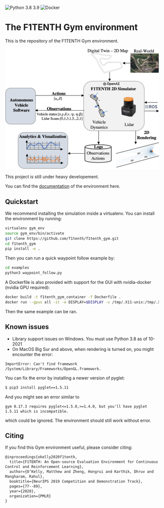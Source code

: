 ![Python 3.8 3.9](https://github.com/f1tenth/f1tenth_gym/actions/workflows/ci.yml/badge.svg)
![Docker](https://github.com/f1tenth/f1tenth_gym/actions/workflows/docker.yml/badge.svg)
# The F1TENTH Gym environment

This is the repository of the F1TENTH Gym environment.

![F1TENTH GYM overview](docs/figs/gym_overview.png)


This project is still under heavy developement.

You can find the [documentation](https://f1tenth-gym.readthedocs.io/en/latest/) of the environment here.

## Quickstart
We recommend installing the simulation inside a virtualenv. You can install the environment by running:

```bash
virtualenv gym_env
source gym_env/bin/activate
git clone https://github.com/f1tenth/f1tenth_gym.git
cd f1tenth_gym
pip install -e .
```

Then you can run a quick waypoint follow example by:
```bash
cd examples
python3 waypoint_follow.py
```

A Dockerfile is also provided with support for the GUI with nvidia-docker (nvidia GPU required):
```bash
docker build -t f1tenth_gym_container -f Dockerfile .
docker run --gpus all -it -e DISPLAY=$DISPLAY -v /tmp/.X11-unix:/tmp/.X11-unix f1tenth_gym_container
````
Then the same example can be ran.

## Known issues
- Library support issues on Windows. You must use Python 3.8 as of 10-2021
- On MacOS Big Sur and above, when rendering is turned on, you might encounter the error:
```
ImportError: Can't find framework /System/Library/Frameworks/OpenGL.framework.
```
You can fix the error by installing a newer version of pyglet:
```bash
$ pip3 install pyglet==1.5.11
```
And you might see an error similar to
```
gym 0.17.3 requires pyglet<=1.5.0,>=1.4.0, but you'll have pyglet 1.5.11 which is incompatible.
```
which could be ignored. The environment should still work without error.

## Citing
If you find this Gym environment useful, please consider citing:

```
@inproceedings{okelly2020f1tenth,
  title={F1TENTH: An Open-source Evaluation Environment for Continuous Control and Reinforcement Learning},
  author={O’Kelly, Matthew and Zheng, Hongrui and Karthik, Dhruv and Mangharam, Rahul},
  booktitle={NeurIPS 2019 Competition and Demonstration Track},
  pages={77--89},
  year={2020},
  organization={PMLR}
}
```

